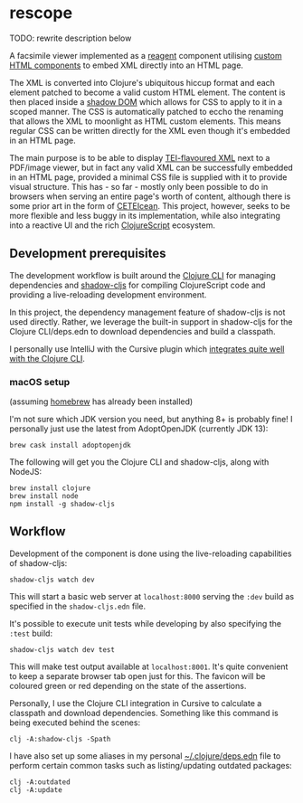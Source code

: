 rescope
=======

TODO: rewrite description below

A facsimile viewer implemented as a [reagent](https://github.com/reagent-project/reagent) component utilising [custom HTML components](https://developer.mozilla.org/en-US/docs/Web/Web_Components/Using_custom_elements) to embed XML directly into an HTML page.

The XML is converted into Clojure's ubiquitous hiccup format and each element patched to become a valid custom HTML element. The content is then placed inside a [shadow DOM](https://developer.mozilla.org/en-US/docs/Web/Web_Components/Using_shadow_DOM) which allows for CSS to apply to it in a scoped manner. The CSS is automatically patched to eccho the renaming that allows the XML to moonlight as HTML custom elements. This means regular CSS can be written directly for the XML even though it's embedded in an HTML page.

The main purpose is to be able to display [TEI-flavoured XML](https://tei-c.org/) next to a PDF/image viewer, but in fact any valid XML can be successfully embedded in an HTML page, provided a minimal CSS file is supplied with it to provide visual structure. This has - so far - mostly only been possible to do in browsers when serving an entire page's worth of content, although there is some prior art in the form of [CETEIcean](https://github.com/TEIC/CETEIcean). This project, however, seeks to be more flexible and less buggy in its implementation, while also integrating into a reactive UI and the rich [ClojureScript](https://clojurescript.org/) ecosystem.

Development prerequisites
-------------------------
The development workflow is built around the [Clojure CLI](https://clojure.org/reference/deps_and_cli) for managing dependencies and [shadow-cljs](https://github.com/thheller/shadow-cljs) for compiling ClojureScript code and providing a live-reloading development environment.

In this project, the dependency management feature of shadow-cljs is not used directly. Rather, we leverage the built-in support in shadow-cljs for the Clojure CLI/deps.edn to download dependencies and build a classpath.

I personally use IntelliJ with the Cursive plugin which [integrates quite well with the Clojure CLI](https://cursive-ide.com/userguide/deps.html).

### macOS setup
(assuming [homebrew](https://brew.sh/) has already been installed)


I'm not sure which JDK version you need, but anything 8+ is probably fine! I personally just use the latest from AdoptOpenJDK (currently JDK 13):

```
brew cask install adoptopenjdk
```

The following will get you the Clojure CLI and shadow-cljs, along with NodeJS:

```
brew install clojure
brew install node
npm install -g shadow-cljs
```

Workflow
--------
Development of the component is done using the live-reloading capabilities of shadow-cljs:

```
shadow-cljs watch dev
```

This will start a basic web server at `localhost:8000` serving the `:dev` build as specified in the `shadow-cljs.edn` file.

It's possible to execute unit tests while developing by also specifying the `:test` build:

```
shadow-cljs watch dev test
```

This will make test output available at `localhost:8001`. It's quite convenient to keep a separate browser tab open just for this. The favicon will be coloured green or red depending on the state of the assertions.

Personally, I use the Clojure CLI integration in Cursive to calculate a classpath and download dependencies. Something like this command is being executed behind the scenes:

```
clj -A:shadow-cljs -Spath
```

I have also set up some aliases in my personal [~/.clojure/deps.edn](https://github.com/simongray/dotfiles/blob/master/dot/clojure/deps.edn) file to perform certain common tasks such as listing/updating outdated packages:

```
clj -A:outdated
clj -A:update
```
